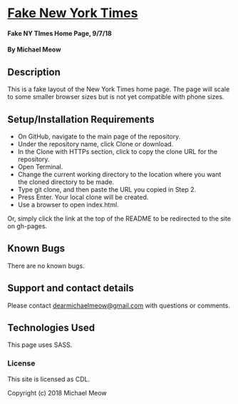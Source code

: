 # [Fake New York Times](https://michaelmeow.github.io/nytimes)

#### Fake NY TImes Home Page, 9/7/18

#### By Michael Meow

## Description

This is a fake layout of the New York Times home page.  The page will scale to some smaller browser sizes but is not yet compatible with phone sizes.

## Setup/Installation Requirements

* On GitHub, navigate to the main page of the repository.
* Under the repository name, click Clone or download.
* In the Clone with HTTPs section, click  to copy the clone URL for the repository.
* Open Terminal.
* Change the current working directory to the location where you want the cloned directory to be made.
* Type git clone, and then paste the URL you copied in Step 2.
* Press Enter. Your local clone will be created.
* Use a browser to open index.html.

Or, simply click the link at the top of the README to be redirected to the site on gh-pages.

## Known Bugs

There are no known bugs.

## Support and contact details

Please contact dearmichaelmeow@gmail.com with questions or comments.

## Technologies Used

This page uses SASS.

### License

This site is licensed as CDL.

Copyright (c) 2018 Michael Meow
